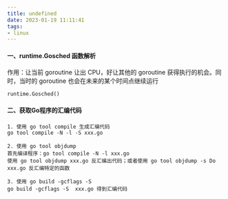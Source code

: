 ```yaml
---
title: undefined
date: 2023-01-19 11:11:41
tags:
- linux
---
```


#### 一、runtime.Gosched 函数解析

作用：让当前 goroutine 让出 CPU，好让其他的 goroutine 获得执行的机会。同时，当时的 goroutine 也会在未来的某个时间点继续运行

```
runtime.Gosched()
```

#### 二、获取Go程序的汇编代码

```
1. 使用 go tool compile 生成汇编代码
go tool compile -N -l -S xxx.go

2. 使用 go tool objdump 
首先编译程序：go tool compile -N -l xxx.go
使用 go tool objdump xxx.go 反汇编出代码；或者使用 go tool objdump -s Do xxx.go 反汇编特定的函数

3. 使用 go build -gcflags -S 
go build -gcflags -S  xxx.go 得到汇编代码
```

